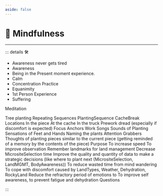 ```yaml
---
aside: false
---
```

# 💜 <anima>Mindfulness</anima>

---

<!-- =================================================== -->
<!-- =================================================== -->
<!-- =================================================== -->
<!-- =================================================== -->
<!-- =================================================== -->
::: details 🛠

- Awareness never gets tired
- Awareness
- Being in the Present moment experience.
- Calm
- Concentration Practice
- Equanimity
- 1st Person Experience
- Suffering

Meditation

Tree planting
Repeating Sequences
PlantingSequence
CacheBreak
Locations
In the piece
At the cache
In the truck
Prework dread (especially if discomfort is expected)
Focus Anchors
Work Songs
Sounds of Planting
Sensations of Feet and Hands
Naming the plants
Attention Grabbers
Thoughts of planting pieces similar to the current piece (getting reminded of a memory by the contents of the piece)
Purpose
To increase speed
To improve observation
Remember landmarks for land management
Decrease MicrositeSelection time
Improve the quality and quantity of data to make a strategic decisions (like where to plant next (MicrositeSelection, LandMGMT, BodyAwareness))
To reduce wasted time from mind wandering
To cope with discomfort caused by LandTypes, Weather, Dehydration, RockyLand
Reduce the refractory period of emotions to
To improve self awareness, to prevent fatigue and dehydration
Questions

:::
